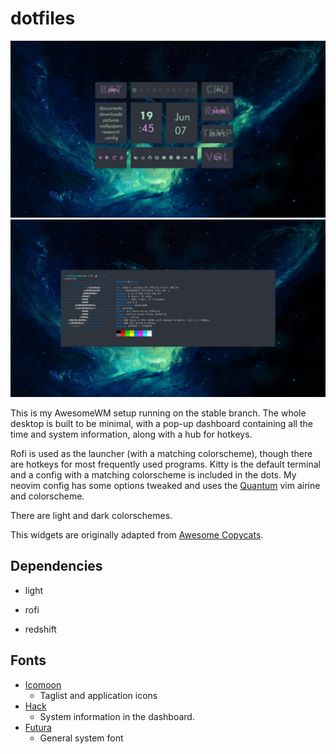 # dotfiles

![desktop](screenshots/dashboard.png)
![desktop terminals](screenshots/fetch.png)

This is my AwesomeWM setup running on the stable branch. The whole desktop is built to be minimal, with a pop-up dashboard containing all the time and system information, along with a hub for hotkeys.


Rofi is used as the launcher (with a matching colorscheme), though there are hotkeys for most frequently used programs. Kitty is the default terminal and a config with a matching colorscheme is included in the dots. My neovim config has some options tweaked and uses the [Quantum](https://github.com/tyrannicaltoucan/vim-quantum) vim airine and colorscheme.


There are light and dark colorschemes.


This widgets are originally adapted from [Awesome Copycats](https://github.com/lcpz/awesome-copycats).


## Dependencies

- light

- rofi

- redshift


## Fonts

- [Icomoon](https://icomoon.io/)
	- Taglist and application icons 
- [Hack](https://www.dafont.com/hack.font)
	- System information in the dashboard.
- [Futura](https://fonts.adobe.com/fonts/futura-pt)
	- General system font